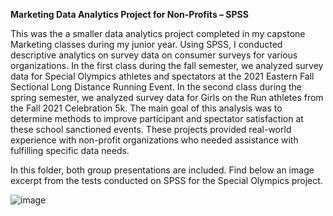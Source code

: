 **Marketing Data Analytics Project for Non-Profits – SPSS**

This was the a smaller data analytics project completed in my capstone Marketing classes during my junior year. Using SPSS, I conducted descriptive analytics on survey data on consumer surveys for various organizations. In the first class during the fall semester, we analyzed survey data for Special Olympics athletes and spectators at the 2021 Eastern Fall Sectional Long Distance Running Event. In the second class during the spring semester, we analyzed survey data for Girls on the Run athletes from the Fall 2021 Celebration 5k. The main goal of this analysis was to determine methods to improve participant and spectator satisfaction at these school sanctioned events. These projects provided real-world experience with non-profit organizations who needed assistance with fulfilling specific data needs.

In this folder, both group presentations are included. Find below an image excerpt from the tests conducted on SPSS for the Special Olympics project.

![image](https://user-images.githubusercontent.com/112569511/206604414-84392826-f6f2-4e51-a8c8-18eef7ec07d5.png)

